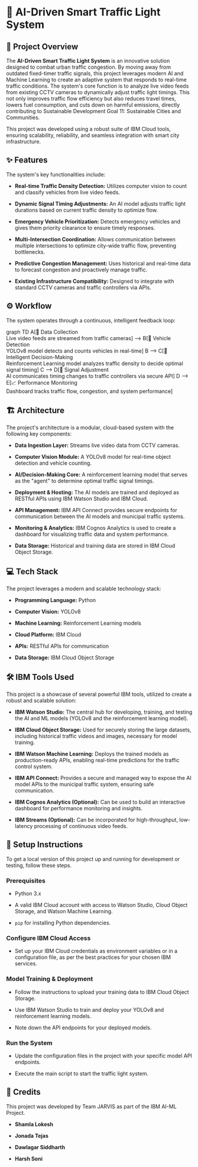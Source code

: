 # 🚀 AI-Driven Smart Traffic Light System

## 🌟 Project Overview

The **AI-Driven Smart Traffic Light System** is an innovative solution designed to combat urban traffic congestion. By moving away from outdated fixed-timer traffic signals, this project leverages modern AI and Machine Learning to create an adaptive system that responds to real-time traffic conditions. The system's core function is to analyze live video feeds from existing CCTV cameras to dynamically adjust traffic light timings. This not only improves traffic flow efficiency but also reduces travel times, lowers fuel consumption, and cuts down on harmful emissions, directly contributing to Sustainable Development Goal 11: Sustainable Cities and Communities.

This project was developed using a robust suite of IBM Cloud tools, ensuring scalability, reliability, and seamless integration with smart city infrastructure.

## ✨ Features

The system's key functionalities include:

* **Real-time Traffic Density Detection:** Utilizes computer vision to count and classify vehicles from live video feeds.

* **Dynamic Signal Timing Adjustments:** An AI model adjusts traffic light durations based on current traffic density to optimize flow.

* **Emergency Vehicle Prioritization:** Detects emergency vehicles and gives them priority clearance to ensure timely responses.

* **Multi-Intersection Coordination:** Allows communication between multiple intersections to optimize city-wide traffic flow, preventing bottlenecks.

* **Predictive Congestion Management:** Uses historical and real-time data to forecast congestion and proactively manage traffic.

* **Existing Infrastructure Compatibility:** Designed to integrate with standard CCTV cameras and traffic controllers via APIs.

## ⚙️ Workflow

The system operates through a continuous, intelligent feedback loop:

graph TD
    A[🎥 Data Collection<br>Live video feeds are streamed from traffic cameras] --> B[🚗 Vehicle Detection<br>YOLOv8 model detects and counts vehicles in real-time]
    B --> C[🧠 Intelligent Decision-Making<br>Reinforcement Learning model analyzes traffic density to decide optimal signal timing]
    C --> D[🚦 Signal Adjustment<br>AI communicates timing changes to traffic controllers via secure API]
    D --> E[📈 Performance Monitoring<br>Dashboard tracks traffic flow, congestion, and system performance]


## 🏗️ Architecture

The project's architecture is a modular, cloud-based system with the following key components:

* **Data Ingestion Layer:** Streams live video data from CCTV cameras.

* **Computer Vision Module:** A YOLOv8 model for real-time object detection and vehicle counting.

* **AI/Decision-Making Core:** A reinforcement learning model that serves as the "agent" to determine optimal traffic signal timings.

* **Deployment & Hosting:** The AI models are trained and deployed as RESTful APIs using IBM Watson Studio and IBM Cloud.

* **API Management:** IBM API Connect provides secure endpoints for communication between the AI models and municipal traffic systems.

* **Monitoring & Analytics:** IBM Cognos Analytics is used to create a dashboard for visualizing traffic data and system performance.

* **Data Storage:** Historical and training data are stored in IBM Cloud Object Storage.

## 💻 Tech Stack

The project leverages a modern and scalable technology stack:

* **Programming Language:** Python

* **Computer Vision:** YOLOv8

* **Machine Learning:** Reinforcement Learning models

* **Cloud Platform:** IBM Cloud

* **APIs:** RESTful APIs for communication

* **Data Storage:** IBM Cloud Object Storage

## 🛠️ IBM Tools Used

This project is a showcase of several powerful IBM tools, utilized to create a robust and scalable solution:

* **IBM Watson Studio:** The central hub for developing, training, and testing the AI and ML models (YOLOv8 and the reinforcement learning model).

* **IBM Cloud Object Storage:** Used for securely storing the large datasets, including historical traffic videos and images, necessary for model training.

* **IBM Watson Machine Learning:** Deploys the trained models as production-ready APIs, enabling real-time predictions for the traffic control system.

* **IBM API Connect:** Provides a secure and managed way to expose the AI model APIs to the municipal traffic system, ensuring safe communication.

* **IBM Cognos Analytics (Optional):** Can be used to build an interactive dashboard for performance monitoring and insights.

* **IBM Streams (Optional):** Can be incorporated for high-throughput, low-latency processing of continuous video feeds.

## 🚀 Setup Instructions

To get a local version of this project up and running for development or testing, follow these steps.

### Prerequisites

* Python 3.x

* A valid IBM Cloud account with access to Watson Studio, Cloud Object Storage, and Watson Machine Learning.

* `pip` for installing Python dependencies.

### Configure IBM Cloud Access

* Set up your IBM Cloud credentials as environment variables or in a configuration file, as per the best practices for your chosen IBM services.

### Model Training & Deployment

* Follow the instructions to upload your training data to IBM Cloud Object Storage.

* Use IBM Watson Studio to train and deploy your YOLOv8 and reinforcement learning models.

* Note down the API endpoints for your deployed models.

### Run the System

* Update the configuration files in the project with your specific model API endpoints.

* Execute the main script to start the traffic light system.


## 👥 Credits

This project was developed by Team JARVIS as part of the IBM AI-ML Project.

* **Shamla Lokesh**

* **Jonada Tejas**

* **Dawlagar Siddharth**

* **Harsh Soni**
